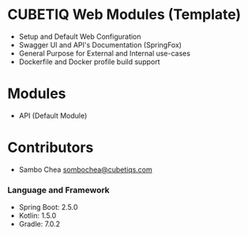 # CUBETIQ Web Modules (Template)
- Setup and Default Web Configuration
- Swagger UI and API's Documentation (SpringFox)
- General Purpose for External and Internal use-cases
- Dockerfile and Docker profile build support

# Modules
- API (Default Module)

# Contributors
- Sambo Chea <sombochea@cubetiqs.com>

### Language and Framework
- Spring Boot: 2.5.0
- Kotlin: 1.5.0
- Gradle: 7.0.2